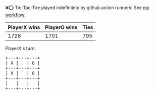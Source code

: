 :x::o: Tic-Tac-Toe played indefinitely by github action runners! See [my workflow](.github/workflows/play.yaml).

|PlayerX wins|PlayerO wins|Ties|
|-|-|-|
|1726|1701|795|

PlayerX's turn.

<pre>
+---+---+---+
| X |   | O |
+---+---+---+
| X |   | O |
+---+---+---+
|   |   |   |
+---+---+---+
</pre>